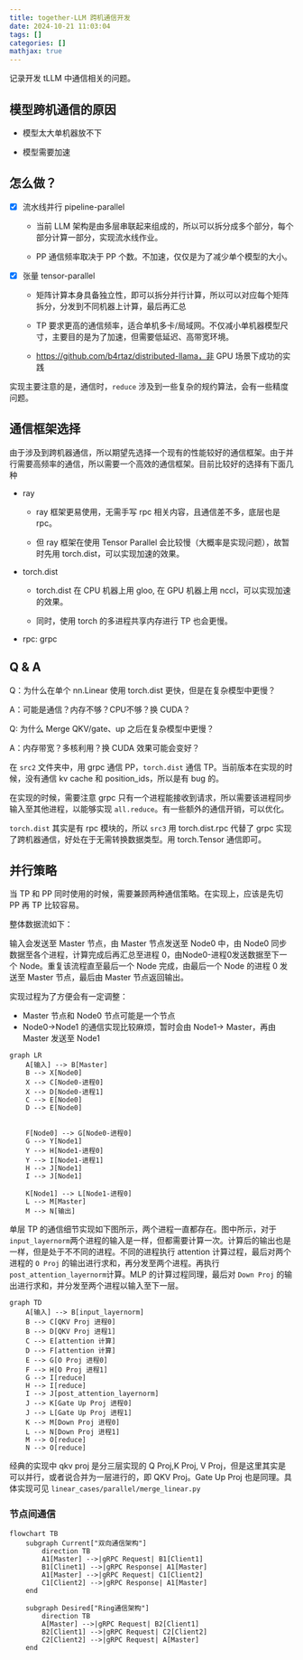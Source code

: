 ```yaml
---
title: together-LLM 跨机通信开发
date: 2024-10-21 11:03:04
tags: []
categories: []
mathjax: true
---
```


记录开发 tLLM 中通信相关的问题。

<!-- more -->

## 模型跨机通信的原因

- 模型太大单机器放不下

- 模型需要加速

## 怎么做？

- [X] 流水线并行 pipeline-parallel

    - 当前 LLM 架构是由多层串联起来组成的，所以可以拆分成多个部分，每个部分计算一部分，实现流水线作业。

    - PP 通信频率取决于 PP 个数。不加速，仅仅是为了减少单个模型的大小。

- [X] 张量 tensor-parallel

    - 矩阵计算本身具备独立性，即可以拆分并行计算，所以可以对应每个矩阵拆分，分发到不同机器上计算，最后再汇总

    - TP 要求更高的通信频率，适合单机多卡/局域网。不仅减小单机器模型尺寸，主要目的是为了加速，但需要低延迟、高带宽环境。

    - https://github.com/b4rtaz/distributed-llama，非 GPU 场景下成功的实践

实现主要注意的是，通信时，`reduce` 涉及到一些复杂的规约算法，会有一些精度问题。

## 通信框架选择

由于涉及到跨机器通信，所以期望先选择一个现有的性能较好的通信框架。由于并行需要高频率的通信，所以需要一个高效的通信框架。目前比较好的选择有下面几种

- ray

    - ray 框架更易使用，无需手写 rpc 相关内容，且通信差不多，底层也是 rpc。

    - 但 ray 框架在使用 Tensor Parallel 会比较慢（大概率是实现问题），故暂时先用 torch.dist，可以实现加速的效果。

- torch.dist

    - torch.dist 在 CPU 机器上用 gloo, 在 GPU 机器上用 nccl，可以实现加速的效果。

    - 同时，使用 torch 的多进程共享内存进行 TP 也会更慢。

- rpc: grpc


## Q & A

Q：为什么在单个 nn.Linear 使用 torch.dist 更快，但是在复杂模型中更慢？

A：可能是通信？内存不够？CPU不够？换 CUDA？

Q: 为什么 Merge QKV/gate、up 之后在复杂模型中更慢？

A：内存带宽？多核利用？换 CUDA 效果可能会变好？

在 `src2` 文件夹中，用 grpc 通信 PP，`torch.dist` 通信 TP。当前版本在实现的时候，没有通信 kv cache 和 position_ids，所以是有 bug 的。

在实现的时候，需要注意 grpc 只有一个进程能接收到请求，所以需要该进程同步输入至其他进程，以能够实现 `all.reduce`。有一些额外的通信开销，可以优化。

`torch.dist` 其实是有 rpc 模块的，所以 `src3` 用 torch.dist.rpc 代替了 grpc 实现了跨机器通信，好处在于无需转换数据类型。用 torch.Tensor 通信即可。

## 并行策略

当 TP 和 PP 同时使用的时候，需要兼顾两种通信策略。在实现上，应该是先切 PP 再 TP 比较容易。

整体数据流如下：

输入会发送至 Master 节点，由 Master 节点发送至 Node0 中，由 Node0 同步数据至各个进程，计算完成后再汇总至进程 0，由Node0-进程0发送数据至下一个 Node。重复该流程直至最后一个 Node 完成，由最后一个 Node 的进程 0 发送至 Master 节点，最后由 Master 节点返回输出。

实现过程为了方便会有一定调整：

- Master 节点和 Node0 节点可能是一个节点
- Node0->Node1 的通信实现比较麻烦，暂时会由 Node1-> Master，再由 Master 发送至 Node1

```mermaid
graph LR
    A[输入] --> B[Master]
    B --> X[Node0]
    X --> C[Node0-进程0]
    X --> D[Node0-进程1]
    C --> E[Node0]
    D --> E[Node0]


    F[Node0] --> G[Node0-进程0]
    G --> Y[Node1]
    Y --> H[Node1-进程0]
    Y --> I[Node1-进程1]
    H --> J[Node1]
    I --> J[Node1]
  
    K[Node1] --> L[Node1-进程0]
    L --> M[Master]
    M --> N[输出]
```

单层 TP 的通信细节实现如下图所示，两个进程一直都存在。图中所示，对于 `input_layernorm`两个进程的输入是一样，但都需要计算一次。计算后的输出也是一样，但是处于不不同的进程。不同的进程执行 attention 计算过程，最后对两个进程的 `O Proj` 的输出进行求和，再分发至两个进程。再执行 `post_attention_layernorm`计算。MLP 的计算过程同理，最后对 `Down Proj` 的输出进行求和，并分发至两个进程以输入至下一层。

```mermaid
graph TD
    A[输入] --> B[input_layernorm]
    B --> C[QKV Proj 进程0] 
    B --> D[QKV Proj 进程1]
    C --> E[attention 计算]
    D --> F[attention 计算]
    E --> G[O Proj 进程0]
    F --> H[O Proj 进程1]
    G --> I[reduce]
    H --> I[reduce]
    I --> J[post_attention_layernorm]
    J --> K[Gate Up Proj 进程0]
    J --> L[Gate Up Proj 进程1]
    K --> M[Down Proj 进程0]
    L --> N[Down Proj 进程1]
    M --> O[reduce]
    N --> O[reduce]
```

经典的实现中 qkv proj 是分三层实现的 Q Proj,K Proj, V Proj，但是这里其实是可以并行，或者说合并为一层进行的，即 QKV Proj。Gate Up Proj 也是同理。具体实现可见 `linear_cases/parallel/merge_linear.py`

### 节点间通信

```mermaid
flowchart TB
    subgraph Current["双向通信架构"]
        direction TB
        A1[Master] -->|gRPC Request| B1[Client1]
        B1[Clinet1] -->|gRPC Response| A1[Master]
        A1[Master] -->|gRPC Request| C1[Client2]
        C1[Client2] -->|gRPC Response| A1[Master]
    end

    subgraph Desired["Ring通信架构"]
        direction TB
        A[Master] -->|gRPC Request| B2[Client1]
        B2[Client1] -->|gRPC Request| C2[Client2]
        C2[Client2] -->|gRPC Request| A[Master]
    end
```

